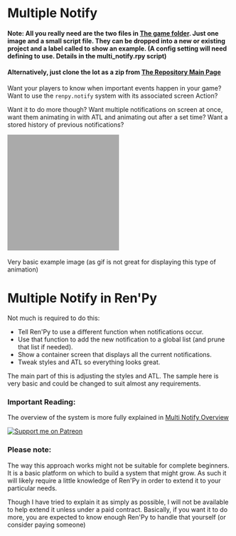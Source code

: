 # Multiple Notify

#### Note: All you really need are the two files in [The game folder](game). Just one image and a small script file. They can be dropped into a new or existing project and a label called to show an example. (A config setting will need defining to use. Details in the multi_notify.rpy script)
#### Alternatively, just clone the lot as a zip from [The Repository Main Page](https://github.com/RenpyRemix/multi-notify)

Want your players to know when important events happen in your game?
Want to use the `renpy.notify` system with its associated screen Action?

Want it to do more though? Want multiple notifications on screen at once, want them animating in with ATL and animating out after a set time? Want a stored history of previous notifications?

![Image of Multiple Notify](explain_images/multi_notify.gif?raw=true "Sample")

Very basic example image (as gif is not great for displaying this type of animation)

# Multiple Notify in Ren'Py

Not much is required to do this:
  - Tell Ren'Py to use a different function when notifications occur.
  - Use that function to add the new notification to a global list (and prune that list if needed).
  - Show a container screen that displays all the current notifications.
  - Tweak styles and ATL so everything looks great.

The main part of this is adjusting the styles and ATL. The sample here is very basic and could be changed to suit almost any requirements.

### Important Reading:

The overview of the system is more fully explained in [Multi Notify Overview](explain_overview.md)

[![Support me on Patreon](https://c5.patreon.com/external/logo/become_a_patron_button.png)](https://www.patreon.com/bePatron?u=19978585)

### Please note:

The way this approach works might not be suitable for complete beginners. It is a basic platform on which to build a system that might grow. As such it will likely require a little knowledge of Ren'Py in order to extend it to your particular needs. 

Though I have tried to explain it as simply as possible, I will not be available to help extend it unless under a paid contract.
Basically, if you want it to do more, you are expected to know enough Ren'Py to handle that yourself (or consider paying someone)
